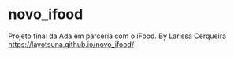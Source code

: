 # novo_ifood
Projeto final da Ada em parceria com o iFood.
By Larissa Cerqueira
https://layotsuna.github.io/novo_ifood/
